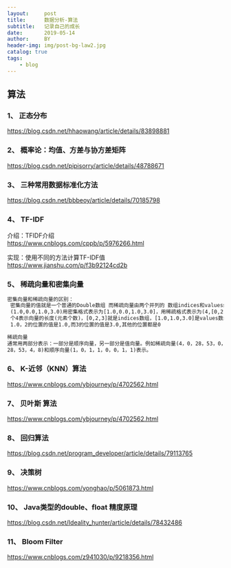 ```yaml
---
layout:     post
title:      数据分析-算法
subtitle:   记录自己的成长
date:       2019-05-14
author:     BY
header-img: img/post-bg-law2.jpg
catalog: true
tags:
    - blog
---
```



## 算法

### 1、  正态分布

https://blog.csdn.net/hhaowang/article/details/83898881

### 2、 概率论：均值、方差与协方差矩阵

https://blog.csdn.net/pipisorry/article/details/48788671

### 3、  三种常用数据标准化方法 

https://blog.csdn.net/bbbeoy/article/details/70185798

### 4、  TF-IDF
介绍：TFIDF介绍  
https://www.cnblogs.com/cppb/p/5976266.html

实现：使用不同的方法计算TF-IDF值  
https://www.jianshu.com/p/f3b92124cd2b

### 5、 稀疏向量和密集向量



```tex
密集向量和稀疏向量的区别：
 密集向量的值就是一个普通的Double数组 而稀疏向量由两个并列的 数组indices和values组成 例如：向量
 (1.0,0.0,1.0,3.0)用密集格式表示为[1.0,0.0,1.0,3.0]，用稀疏格式表示为(4,[0,2,3],[1.0,1.0,3.0]) 第一
 个4表示向量的长度(元素个数)，[0,2,3]就是indices数组，[1.0,1.0,3.0]是values数组 表示向量0的位置的值是
 1.0，2的位置的值是1.0,而3的位置的值是3.0,其他的位置都是0

稀疏向量
通常用两部分表示：一部分是顺序向量，另一部分是值向量。例如稀疏向量(4，0，28，53，0，0，4，8)可用值向量(4，
28，53，4，8)和顺序向量(1，0，1，1，0，0，1，1)表示。
```



### 6、  K-近邻（KNN）算法 

https://www.cnblogs.com/ybjourney/p/4702562.html



### 7、  贝叶斯 算法 

https://www.cnblogs.com/ybjourney/p/4702562.html



### 8、  回归算法 

https://blog.csdn.net/program_developer/article/details/79113765



### 9、  决策树 

https://www.cnblogs.com/yonghao/p/5061873.html



### 10、  Java类型的double、float 精度原理 

https://blog.csdn.net/Ideality_hunter/article/details/78432486




### 11、  Bloom Filter

https://www.cnblogs.com/z941030/p/9218356.html


